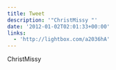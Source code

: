```yaml
---
title: Tweet
description: '"ChristMissy "'
date: '2012-01-02T02:01:33+00:00'
links:
  - 'http://lightbox.com/a2036hA'
---
```

ChristMissy 
